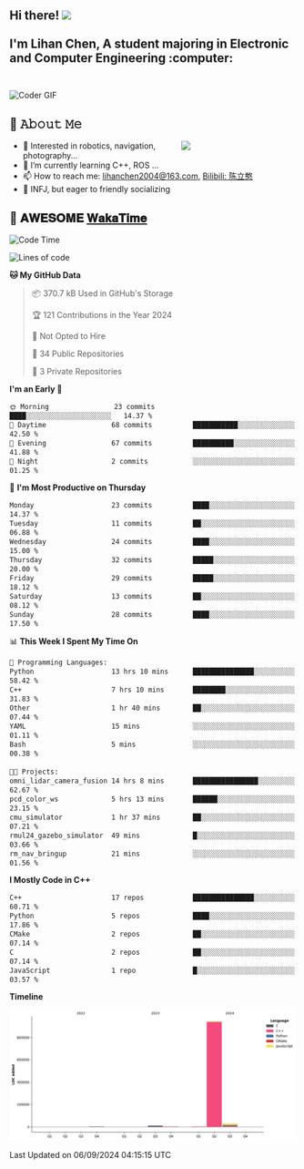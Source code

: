 <h2 align="left">
 <abc>
  <br>Hi there! <img src="https://user-images.githubusercontent.com/42378118/110234147-e3259600-7f4e-11eb-95be-0c4047144dea.gif" width="30"><br>
  <br> I'm Lihan Chen, A student majoring in Electronic and Computer Engineering :computer:<br>
  <br>
 </abc>
</h2>

<img align="center" src="https://media.giphy.com/media/SWoSkN6DxTszqIKEqv/giphy.gif" alt="Coder GIF" width="500">

## :book: 𝙰𝚋𝚘𝚞𝚝 𝙼𝚎

<img align="right" width="40%" src="https://github-readme-stats.vercel.app/api?username=LihanChen2004&show_icons=true&icon_color=CE1D2D&text_color=718096&bg_color=ffffff&hide_title=true" />

- 🌟 Interested in robotics, navigation, photography...
- 🌱 I’m currently learning C++, ROS ... 
- 📫 How to reach me: lihanchen2004@163.com, [Bilibili: 陈立憨](https://space.bilibili.com/170786212)
- 👯 INFJ, but eager to friendly socializing

## 📜 𝐀𝐖𝐄𝐒𝐎𝐌𝐄 [𝐖𝐚𝐤𝐚𝐓𝐢𝐦𝐞](https://github.com/anmol098/waka-readme-stats)

<!--START_SECTION:waka-->
![Code Time](http://img.shields.io/badge/Code%20Time-84%20hrs%2049%20mins-blue)

![Lines of code](https://img.shields.io/badge/From%20Hello%20World%20I%27ve%20Written-986.8%20thousand%20lines%20of%20code-blue)

**🐱 My GitHub Data** 

> 📦 370.7 kB Used in GitHub's Storage 
 > 
> 🏆 121 Contributions in the Year 2024
 > 
> 🚫 Not Opted to Hire
 > 
> 📜 34 Public Repositories 
 > 
> 🔑 3 Private Repositories 
 > 
**I'm an Early 🐤** 

```text
🌞 Morning                23 commits          ████░░░░░░░░░░░░░░░░░░░░░   14.37 % 
🌆 Daytime                68 commits          ███████████░░░░░░░░░░░░░░   42.50 % 
🌃 Evening                67 commits          ██████████░░░░░░░░░░░░░░░   41.88 % 
🌙 Night                  2 commits           ░░░░░░░░░░░░░░░░░░░░░░░░░   01.25 % 
```
📅 **I'm Most Productive on Thursday** 

```text
Monday                   23 commits          ████░░░░░░░░░░░░░░░░░░░░░   14.37 % 
Tuesday                  11 commits          ██░░░░░░░░░░░░░░░░░░░░░░░   06.88 % 
Wednesday                24 commits          ████░░░░░░░░░░░░░░░░░░░░░   15.00 % 
Thursday                 32 commits          █████░░░░░░░░░░░░░░░░░░░░   20.00 % 
Friday                   29 commits          █████░░░░░░░░░░░░░░░░░░░░   18.12 % 
Saturday                 13 commits          ██░░░░░░░░░░░░░░░░░░░░░░░   08.12 % 
Sunday                   28 commits          ████░░░░░░░░░░░░░░░░░░░░░   17.50 % 
```


📊 **This Week I Spent My Time On** 

```text
💬 Programming Languages: 
Python                   13 hrs 10 mins      ███████████████░░░░░░░░░░   58.42 % 
C++                      7 hrs 10 mins       ████████░░░░░░░░░░░░░░░░░   31.83 % 
Other                    1 hr 40 mins        ██░░░░░░░░░░░░░░░░░░░░░░░   07.44 % 
YAML                     15 mins             ░░░░░░░░░░░░░░░░░░░░░░░░░   01.11 % 
Bash                     5 mins              ░░░░░░░░░░░░░░░░░░░░░░░░░   00.38 % 

🐱‍💻 Projects: 
omni_lidar_camera_fusion 14 hrs 8 mins       ████████████████░░░░░░░░░   62.67 % 
pcd_color_ws             5 hrs 13 mins       ██████░░░░░░░░░░░░░░░░░░░   23.15 % 
cmu_simulator            1 hr 37 mins        ██░░░░░░░░░░░░░░░░░░░░░░░   07.21 % 
rmul24_gazebo_simulator  49 mins             █░░░░░░░░░░░░░░░░░░░░░░░░   03.66 % 
rm_nav_bringup           21 mins             ░░░░░░░░░░░░░░░░░░░░░░░░░   01.56 % 
```

**I Mostly Code in C++** 

```text
C++                      17 repos            ███████████████░░░░░░░░░░   60.71 % 
Python                   5 repos             ████░░░░░░░░░░░░░░░░░░░░░   17.86 % 
CMake                    2 repos             ██░░░░░░░░░░░░░░░░░░░░░░░   07.14 % 
C                        2 repos             ██░░░░░░░░░░░░░░░░░░░░░░░   07.14 % 
JavaScript               1 repo              █░░░░░░░░░░░░░░░░░░░░░░░░   03.57 % 
```



**Timeline**

![Lines of Code chart](https://raw.githubusercontent.com/LihanChen2004/LihanChen2004/main/assets/bar_graph.png)


 Last Updated on 06/09/2024 04:15:15 UTC
<!--END_SECTION:waka-->

<!--
**LihanChen2004/LihanChen2004** is a ✨ _special_ ✨ repository because its `README.md` (this file) appears on your GitHub profile.

Here are some ideas to get you started:

- 🔭 I’m currently working on ...
- 🌱 I’m currently learning ...
- 👯 I’m looking to collaborate on ...
- 🤔 I’m looking for help with ...
- 💬 Ask me about ...
- 📫 How to reach me: ...
- 😄 Pronouns: ...
- ⚡ Fun fact: ...
-->
